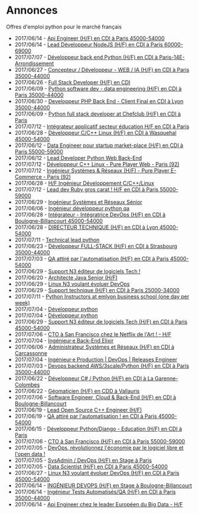# Annonces

Offres d'emploi python pour le marché français

* 2017/06/14 - [Api Engineer (H/F) en CDI à Paris 45000-54000](http://www.pyjobs.fr/jobs/details/5777/api-engineer-h-f-en-cdi-a-paris-45000-54000 "Api Engineer (H/F) en CDI à Paris 45000-54000")
* 2017/06/14 - [Lead Développeur NodeJS (H/F) en CDI à Paris 60000-69000](http://www.pyjobs.fr/jobs/details/5776/lead-developpeur-nodejs-h-f-en-cdi-a-paris-60000-69000 "Lead Développeur NodeJS (H/F) en CDI à Paris 60000-69000")
* 2017/07/07 - [Développeur  back end Python (H/F) en CDI à Paris-14E-Arrondissement](http://www.pyjobs.fr/jobs/details/5815/developpeur-back-end-python-h-f-en-cdi-a-paris-14e-arrondissement "Développeur  back end Python (H/F) en CDI à Paris-14E-Arrondissement")
* 2017/06/27 - [Concepteur / Développeur - WEB / IA (H/F) en CDI à Paris 35000-44000](http://www.pyjobs.fr/jobs/details/5789/concepteur-developpeur-web-ia-h-f-en-cdi-a-paris-35000-44000 "Concepteur / Développeur - WEB / IA (H/F) en CDI à Paris 35000-44000")
* 2017/06/26 - [Full Stack Developer (H/F) en CDI](http://www.pyjobs.fr/jobs/details/5788/full-stack-developer-h-f-en-cdi "Full Stack Developer (H/F) en CDI")
* 2017/06/09 - [Python software dev - data engineering (H/F) en CDI à Paris 35000-44000](http://www.pyjobs.fr/jobs/details/5771/python-software-dev-data-engineering-h-f-en-cdi-a-paris-35000-44000 "Python software dev - data engineering (H/F) en CDI à Paris 35000-44000")
* 2017/06/30 - [Developpeur PHP Back End - Client Final en CDI à Lyon 35000-44000](http://www.pyjobs.fr/jobs/details/5802/developpeur-php-back-end-client-final-en-cdi-a-lyon-35000-44000 "Developpeur PHP Back End - Client Final en CDI à Lyon 35000-44000")
* 2017/06/09 - [Python full stack developer at Chefclub (H/F) en CDI à Paris](http://www.pyjobs.fr/jobs/details/5773/python-full-stack-developer-at-chefclub-h-f-en-cdi-a-paris "Python full stack developer at Chefclub (H/F) en CDI à Paris")
* 2017/07/12 - [Intégrateur applicatif secteur éducation H/F en CDI à Paris](http://www.pyjobs.fr/jobs/details/5821/integrateur-applicatif-secteur-education-h-f-en-cdi-a-paris "Intégrateur applicatif secteur éducation H/F en CDI à Paris")
* 2017/06/28 - [Développeur C/C++ Linux (H/F) en CDI à Wasquehal 45000-54000](http://www.pyjobs.fr/jobs/details/5796/developpeur-c-c-linux-h-f-en-cdi-a-wasquehal-45000-54000 "Développeur C/C++ Linux (H/F) en CDI à Wasquehal 45000-54000")
* 2017/06/12 - [Data Engineer pour startup market-place (H/F) en CDI à Paris 55000-59000](http://www.pyjobs.fr/jobs/details/5775/data-engineer-pour-startup-market-place-h-f-en-cdi-a-paris-55000-59000 "Data Engineer pour startup market-place (H/F) en CDI à Paris 55000-59000")
* 2017/06/12 - [Lead Developer Python Web Back-End](http://www.pyjobs.fr/jobs/details/5774/lead-developer-python-web-back-end "Lead Developer Python Web Back-End")
* 2017/07/12 - [Développeur C++ Linux - Pure Player Web - Paris (92)](http://www.pyjobs.fr/jobs/details/5820/developpeur-c-linux-pure-player-web-paris-92 "Développeur C++ Linux - Pure Player Web - Paris (92)")
* 2017/07/12 - [Ingénieur Systèmes & Réseaux (H/F) - Pure Player E-Commerce - Paris (92)](http://www.pyjobs.fr/jobs/details/5819/ingenieur-systemes-reseaux-h-f-pure-player-e-commerce-paris-92 "Ingénieur Systèmes & Réseaux (H/F) - Pure Player E-Commerce - Paris (92)")
* 2017/06/28 - [H/F Ingénieur Développement C/C++/Linux](http://www.pyjobs.fr/jobs/details/5795/h-f-ingenieur-developpement-c-c-linux "H/F Ingénieur Développement C/C++/Linux")
* 2017/07/12 - [Lead dev Ruby gros carat ! H/F en CDI à Paris 55000-59000](http://www.pyjobs.fr/jobs/details/5818/lead-dev-ruby-gros-carat-h-f-en-cdi-a-paris-55000-59000 "Lead dev Ruby gros carat ! H/F en CDI à Paris 55000-59000")
* 2017/06/29 - [Ingénieur Systèmes et Réseaux Sénior](http://www.pyjobs.fr/jobs/details/5801/ingenieur-systemes-et-reseaux-senior "Ingénieur Systèmes et Réseaux Sénior")
* 2017/06/06 - [Ingénieur développeur python qa](http://www.pyjobs.fr/jobs/details/5770/ingenieur-developpeur-python-qa "Ingénieur développeur python qa")
* 2017/06/28 - [Intégrateur - Intégratrice DevOps (H/F) en CDI à Boulogne-Billancourt 45000-54000](http://www.pyjobs.fr/jobs/details/5793/integrateur-integratrice-devops-h-f-en-cdi-a-boulogne-billancourt-45000-54000 "Intégrateur - Intégratrice DevOps (H/F) en CDI à Boulogne-Billancourt 45000-54000")
* 2017/06/28 - [DIRECTEUR TECHNIQUE (H/F) en CDI à Lyon 45000-54000](http://www.pyjobs.fr/jobs/details/5794/directeur-technique-h-f-en-cdi-a-lyon-45000-54000 "DIRECTEUR TECHNIQUE (H/F) en CDI à Lyon 45000-54000")
* 2017/07/11 - [Technical lead python](http://www.pyjobs.fr/jobs/details/5817/technical-lead-python "Technical lead python")
* 2017/06/23 - [Développeur FULL-STACK (H/F) en CDI à Strasbourg 35000-44000](http://www.pyjobs.fr/jobs/details/5787/developpeur-full-stack-h-f-en-cdi-a-strasbourg-35000-44000 "Développeur FULL-STACK (H/F) en CDI à Strasbourg 35000-44000")
* 2017/07/03 - [QA attiré par l'automatisation (H/F) en CDI à Paris 45000-54000](http://www.pyjobs.fr/jobs/details/5808/qa-attire-par-lautomatisation-h-f-en-cdi-a-paris-45000-54000 "QA attiré par l'automatisation (H/F) en CDI à Paris 45000-54000")
* 2017/06/29 - [Support N3 éditeur de logiciels Tech !](http://www.pyjobs.fr/jobs/details/5798/support-n3-editeur-de-logiciels-tech "Support N3 éditeur de logiciels Tech !")
* 2017/06/20 - [Architecte Java Senior (H/F)](http://www.pyjobs.fr/jobs/details/5784/architecte-java-senior-h-f "Architecte Java Senior (H/F)")
* 2017/06/29 - [Linux N3 voulant évoluer DevOps](http://www.pyjobs.fr/jobs/details/5797/linux-n3-voulant-evoluer-devops "Linux N3 voulant évoluer DevOps")
* 2017/06/29 - [Support technique (H/F) en CDI à Paris 25000-34000](http://www.pyjobs.fr/jobs/details/5799/support-technique-h-f-en-cdi-a-paris-25000-34000 "Support technique (H/F) en CDI à Paris 25000-34000")
* 2017/07/11 - [Python Instructors at emlyon business school (one day per week)](http://www.pyjobs.fr/jobs/details/5816/python-instructors-at-emlyon-business-school-one-day-per-week "Python Instructors at emlyon business school (one day per week)")
* 2017/07/04 - [Développeur python](http://www.pyjobs.fr/jobs/details/5807/developpeur-python "Développeur python")
* 2017/07/04 - [Développeur python](http://www.pyjobs.fr/jobs/details/5806/developpeur-python "Développeur python")
* 2017/06/29 - [Support N3 éditeur de logiciels Tech (H/F) en CDI à Paris 45000-54000](http://www.pyjobs.fr/jobs/details/5800/support-n3-editeur-de-logiciels-tech-h-f-en-cdi-a-paris-45000-54000 "Support N3 éditeur de logiciels Tech (H/F) en CDI à Paris 45000-54000")
* 2017/07/06 - [CTO à San Francisco chez le Netflix de l'Art ! - H/F](http://www.pyjobs.fr/jobs/details/5814/cto-a-san-francisco-chez-le-netflix-de-lart-h-f "CTO à San Francisco chez le Netflix de l'Art ! - H/F")
* 2017/07/04 - [Ingénieur·e Back-End Elixir](http://www.pyjobs.fr/jobs/details/5805/ingenieur-e-back-end-elixir "Ingénieur·e Back-End Elixir")
* 2017/06/06 - [Administrateur Systèmes et Réseaux (H/F) en CDI à Carcassonne](http://www.pyjobs.fr/jobs/details/5769/administrateur-systemes-et-reseaux-h-f-en-cdi-a-carcassonne "Administrateur Systèmes et Réseaux (H/F) en CDI à Carcassonne")
* 2017/07/04 - [Ingénieur·e Production | DevOps | Releases Engineer](http://www.pyjobs.fr/jobs/details/5804/ingenieur-e-production-devops-releases-engineer "Ingénieur·e Production | DevOps | Releases Engineer")
* 2017/07/03 - [Devops backend AWS/3scale/Python (H/F) en CDI à Paris 35000-44000](http://www.pyjobs.fr/jobs/details/5803/devops-backend-aws-3scale-python-h-f-en-cdi-a-paris-35000-44000 "Devops backend AWS/3scale/Python (H/F) en CDI à Paris 35000-44000")
* 2017/06/22 - [Développeur C# / Python (H/F) en CDI à La Garenne-Colombes](http://www.pyjobs.fr/jobs/details/5786/developpeur-c-python-h-f-en-cdi-a-la-garenne-colombes "Développeur C# / Python (H/F) en CDI à La Garenne-Colombes")
* 2017/06/22 - [Géomaticien (H/F) en CDD à Vallauris](http://www.pyjobs.fr/jobs/details/5785/geomaticien-h-f-en-cdd-a-vallauris "Géomaticien (H/F) en CDD à Vallauris")
* 2017/07/06 - [Software Engineer, Cloud & Back-End (H/F) en CDI à Boulogne-Billancourt](http://www.pyjobs.fr/jobs/details/5813/software-engineer-cloud-back-end-h-f-en-cdi-a-boulogne-billancourt "Software Engineer, Cloud & Back-End (H/F) en CDI à Boulogne-Billancourt")
* 2017/06/19 - [Lead Open Source C++ Engineer (H/F)](http://www.pyjobs.fr/jobs/details/5783/lead-open-source-c-engineer-h-f "Lead Open Source C++ Engineer (H/F)")
* 2017/06/19 - [QA attiré par l'automatisation ! en CDI à Paris 45000-54000](http://www.pyjobs.fr/jobs/details/5782/qa-attire-par-lautomatisation-en-cdi-a-paris-45000-54000 "QA attiré par l'automatisation ! en CDI à Paris 45000-54000")
* 2017/06/15 - [Développeur Python/Django - Education (H/F) en CDI à Paris](http://www.pyjobs.fr/jobs/details/5781/developpeur-python-django-education-h-f-en-cdi-a-paris "Développeur Python/Django - Education (H/F) en CDI à Paris")
* 2017/07/06 - [CTO à San Francisco (H/F) en CDI à Paris 55000-59000](http://www.pyjobs.fr/jobs/details/5812/cto-a-san-francisco-h-f-en-cdi-a-paris-55000-59000 "CTO à San Francisco (H/F) en CDI à Paris 55000-59000")
* 2017/07/05 - [DevOps, révolutionnez l'économie par le logiciel libre et l'open data !](http://www.pyjobs.fr/jobs/details/5811/devops-revolutionnez-leconomie-par-le-logiciel-libre-et-lopen-data "DevOps, révolutionnez l'économie par le logiciel libre et l'open data !")
* 2017/07/05 - [SysAdmin / DevOps (H/F) en Stage à Paris](http://www.pyjobs.fr/jobs/details/5809/sysadmin-devops-h-f-en-stage-a-paris "SysAdmin / DevOps (H/F) en Stage à Paris")
* 2017/07/05 - [Data Scientist (H/F) en CDI à Paris 45000-54000](http://www.pyjobs.fr/jobs/details/5810/data-scientist-h-f-en-cdi-a-paris-45000-54000 "Data Scientist (H/F) en CDI à Paris 45000-54000")
* 2017/06/27 - [Linux N3 voulant évoluer DevOps (H/F) en CDI à Paris 45000-54000](http://www.pyjobs.fr/jobs/details/5792/linux-n3-voulant-evoluer-devops-h-f-en-cdi-a-paris-45000-54000 "Linux N3 voulant évoluer DevOps (H/F) en CDI à Paris 45000-54000")
* 2017/06/14 - [INGÉNIEUR DEVOPS (H/F) en Stage à Boulogne-Billancourt](http://www.pyjobs.fr/jobs/details/5780/ingenieur-devops-h-f-en-stage-a-boulogne-billancourt "INGÉNIEUR DEVOPS (H/F) en Stage à Boulogne-Billancourt")
* 2017/06/14 - [Ingénieur Tests Automatisés/QA (H/F) en CDI à Paris 35000-44000](http://www.pyjobs.fr/jobs/details/5779/ingenieur-tests-automatises-qa-h-f-en-cdi-a-paris-35000-44000 "Ingénieur Tests Automatisés/QA (H/F) en CDI à Paris 35000-44000")
* 2017/06/14 - [Api Engineer chez le leader Européen du Big Data - H/F](http://www.pyjobs.fr/jobs/details/5778/api-engineer-chez-le-leader-europeen-du-big-data-h-f "Api Engineer chez le leader Européen du Big Data - H/F")

